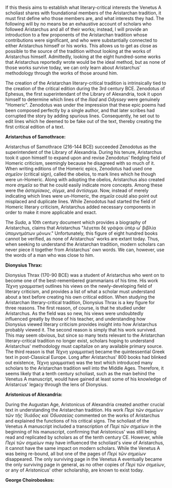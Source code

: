 If this thesis aims to establish what literary-critical interests the Venetus A scholiast shares with foundational members of the Aristarchan tradition, it must first define who those members are, and what interests they had. The following will by no means be an exhaustive account of scholars who followed Aristarchus and all of their works; instead, I will provide an introduction to a few proponents of the Aristarchan tradition whose contributions were significant, and who were substantially connected to either Aristarchus himself or his works. This allows us to get as close as possible to the source of the tradition without looking at the works of Aristarchus himself. Admittedly, looking at the eight hundred-some works that Aristarchus reportedly wrote would be the ideal method, but as none of those works survive today, we can only learn about Aristarchus' methodology through the works of those around him.

The creation of the Aristarchan literary-critical tradition is intrinsically tied to the creation of the critical edition during the 3rd century BCE. Zenodotus of Ephesus, the first superintendant of the Library of Alexandria, took it upon himself to determine which lines of the _Iliad_ and _Odyssey_ were genuinely "Homeric". Zenodotus was under the impression that these epic poems had been composed perfectly by a single author, and that later scribes had corrupted the story by adding spurious lines. Consequently, he set out to edit lines which he deemed to be fake out of the text, thereby creating the first critical edition of a text. 

**Aristarchus of Samothrace:**

Aristarchus of Samothrace (216-144 BCE) succeeded Zenodotus as the superintendent of the Library of Alexandria. During his tenure, Aristarchus took it upon himself to expand upon and revise Zenodotus' fledgling field of Homeric criticism, seemingly because he disagreed with so much of it. When writing editions of the Homeric epics, Zenodotus had used one  _σημεῖον_ (critical sign), called the obelos, to mark lines which he though were un-Homeric. Along with adopting the obelos, Aristarchus also created more _σημεῖα_ so that he could easily indicate more concepts. Among these were the _ἀστερίσκος_, _σίγμα_, and _ἀντίσιγμα_. Now, instead of merely indicating which lines were un-Homeric, the _σημεῖα_ could also point out misplaced and duplicate lines. While Zenodotus had started the field of Homeric literary criticism, Aristarchus added necessary components in order to make it more applicable and exact.

The _Suda_, a 10th century document which provides a biography of Aristarchus, claims that Aristarchus "λέγεται δὲ γράψαι ὑπὲρ ωʹ βιβλία ὑπομνημάτων μόνων." Unfortunately, this figure of eight hundred books cannot be verified, as none of Aristarchus' works are extant today. Thus, when seeking to understand the Aristarchan tradition, modern scholars can never piece it together from Aristarchus' own words. We can, however, use the words of a man who was close to him.

**Dionysius Thrax:**

Dionysius Thrax (170-90 BCE) was a student of Aristarchus who went on to become one of the best-remembered grammarians of his time. His work _Τέχνη γραμματική_ outlines his views on the newly-developing field of literary criticism, and provides a list of what a scholar must understand about a text before creating his own critical edition. When studying the Aristarchan literary-critical tradition, Dionysius Thrax is a key figure for three reasons. The first reason, of course, is that he studied under Aristarchus. As the field was so new, his views were undoubtedly influenced greatly by those of his teacher, and understanding how Dionysius viewed literary criticism provides insight into how Aristarchus probably viewed it. The second reason is simply that his work survived. This may seem obvious, but since so many texts relevant to the Aristarchan literary-critical tradition no longer exist, scholars hoping to understand Aristarchus' methodology must capitalize on any available primary source. The third reason is that _Τέχνη γραμματική_ became the quintessential Greek text in post-Classical Europe. Long after Aristarchus' 800 books had blinked out existence, _Τέχνη γραμματική_ was the text which introduced many scholars to the Aristarchan tradition well into the Middle Ages. Therefore, it seems likely that a tenth century scholiast, such as the man behind the Venetus A manuscript, would have gained at least some of his knowledge of Aristarcus' legacy through the lens of Dionysius.

**Aristonicus of Alexandria:**

During the Augustan Age, Aristonicus of Alexandria created another crucial text in understanding the Aristarchan tradition. His work  _Περὶ τῶν σημείων τῶν τῆς Ἰλιάδος καὶ Ὀδυσσείας_ commented on the works of Aristarchus and explained the functions of his critical signs. The scholiast of the Venetus A manuscript included a transcription of _Περὶ τῶν σημείων_ in the beginning of his manuscript, confirming that Aristonicus' was still being read and replicated by scholars as of the tenth century CE. However, while _Περὶ τῶν σημείων_ may have influenced the scholiast's view of Aristarchus, it cannot have the same impact on modern scholars. While the Venetus A was being re-bound, all but one of the pages of _Περὶ τῶν σημείων_ disappeared. The only surviving page in the Venetus A eventually became the only surviving page in general, as no other copies of _Περὶ τῶν σημείων_, or any of Aristonicus' other scholarship, are known to exist today.

**George Choiroboskos:**
